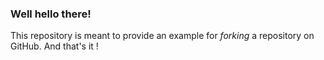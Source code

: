 ### Well hello there!

This repository is meant to provide an example for *forking* a repository on GitHub. And that's it !

